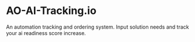 # AO-AI-Tracking.io
An automation tracking and ordering system. Input solution needs and track your ai readiness score increase.
